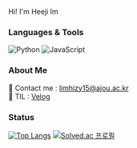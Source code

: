 Hi! I'm Heeji Im

### Languages & Tools

<p>
  <img alt="Python" src="https://img.shields.io/badge/python%20-%2314354C.svg?&style=for-the-badge&logo=python&logoColor=white"/>
  <img alt="JavaScript" src="https://img.shields.io/badge/javascript%20-%23323330.svg?&style=for-the-badge&logo=javascript&logoColor=white"/>
</p>

### About Me

💌 Contact me : limhizy15@ajou.ac.kr <br>
🚀 TIL : [Velog](https://velog.io/@limhizy15)


### Status

[![Top Langs](https://github-readme-stats.vercel.app/api/top-langs/?username=limhizy15&layout=compact&hide=Visual%20Basic)](https://github.com/anuraghazra/github-readme-stats)
[![Solved.ac
프로필](http://mazassumnida.wtf/api/generate_badge?boj=limhizy15)](https://solved.ac/limhizy15)

